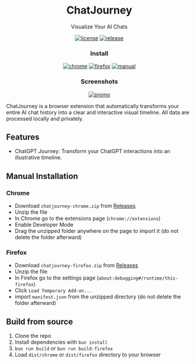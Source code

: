 <div align="center">

# ChatJourney

Visualize Your AI Chats

[![license][license-image]][license-url]
[![release][release-image]][release-url]

### Install

[![chrome][chrome-image]][chrome-url] [![firefox][firefox-image]][firefox-url]
[![manual][manual-image]][manual-url]

[license-image]: https://img.shields.io/badge/license-GPLv3.0-blue.svg
[license-url]: https://github.com/yaozhiwang/chatjourney/blob/master/LICENSE
[release-image]:
  https://img.shields.io/github/v/release/yaozhiwang/chatjourney?color=blue
[release-url]: https://github.com/yaozhiwang/chatjourney/releases/latest
[chrome-image]:
  https://img.shields.io/badge/-Chrome-brightgreen?style=for-the-badge&logo=google-chrome&logoColor=white
[chrome-url]: https://getchatjourney.com/chrome?utm_source=github
[firefox-image]:
  https://img.shields.io/badge/-Firefox-orange?style=for-the-badge&logo=firefox-browser&logoColor=white
[firefox-url]: https://getchatjourney.com/firefox?utm_source=github
[manual-image]:
  https://img.shields.io/badge/-Manual-lightgrey?style=for-the-badge
[manual-url]: #manual-installation

### Screenshots

[![promo][promo-image]][promo-url]

[promo-image]: http://img.youtube.com/vi/2394EX7K1kM/0.jpg
[promo-url]: https://www.youtube.com/watch?v=2394EX7K1kM

</div>

ChatJourney is a browser extension that automatically transforms your entire AI chat history into a clear and interactive visual timeline. All data are processed locally and privately.

## Features

- ChatGPT Journey: Transform your ChatGPT interactions into an illustrative
  timeline.

## Manual Installation

### Chrome

- Download `chatjourney-chrome.zip` from
  [Releases](https://github.com/yaozhiwang/chatjourney/releases)
- Unzip the file
- In Chrome go to the extensions page (`chrome://extensions`)
- Enable Developer Mode
- Drag the unzipped folder anywhere on the page to import it (do not delete the
  folder afterward)

### Firefox

- Download `chatjourney-firefox.zip` from
  [Releases](https://github.com/yaozhiwang/chatjourney/releases)
- Unzip the file
- In Firefox go to the settings page (`about:debugging#/runtime/this-firefox`)
- Click `Load Temporary Add-on...`
- import `manifest.json` from the unzipped directory (do not delete the folder
  afterward)

## Build from source

1. Clone the repo
2. Install dependencies with `bun install`
3. `bun run build` or `bun run build-firefox`
4. Load `dist/chrome` or `dist/firefox` directory to your browser
